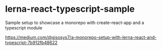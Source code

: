 # lerna-react-typescript-sample
Sample setup to showcase a monorepo with create-react-app and a typescript module


https://medium.com/@sisosys7/a-monorepo-setup-with-lerna-react-and-typescript-7b912fb48622
